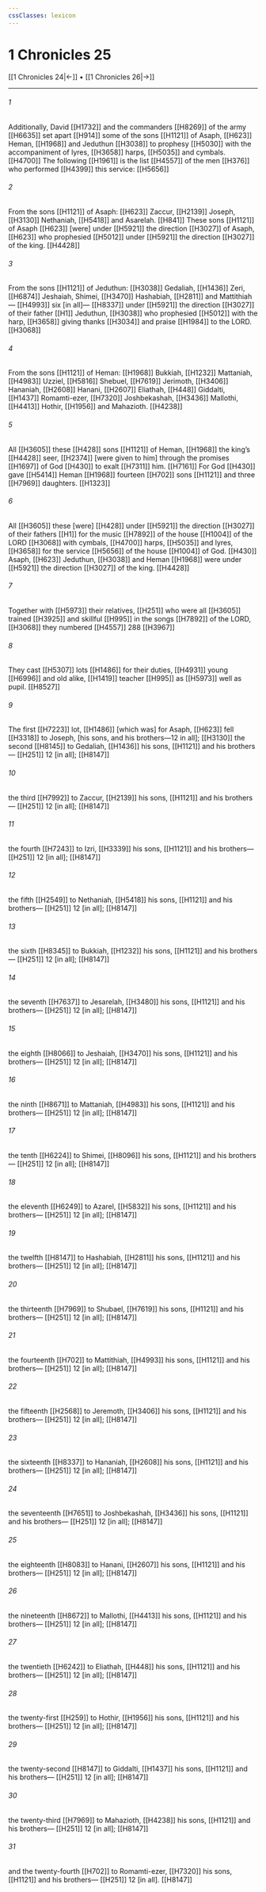 ```yaml
---
cssClasses: lexicon
---
```


# 1 Chronicles 25

[[1 Chronicles 24|←]] • [[1 Chronicles 26|→]]

---

###### 1
Additionally, David [[H1732]] and the commanders [[H8269]] of the army [[H6635]] set apart [[H914]] some of the sons [[H1121]] of Asaph, [[H623]] Heman, [[H1968]] and Jeduthun [[H3038]] to prophesy [[H5030]] with the accompaniment of lyres, [[H3658]] harps, [[H5035]] and cymbals. [[H4700]] The following [[H1961]] is the list [[H4557]] of the men [[H376]] who performed [[H4399]] this service: [[H5656]]

###### 2
From the sons [[H1121]] of Asaph: [[H623]] Zaccur, [[H2139]] Joseph, [[H3130]] Nethaniah, [[H5418]] and Asarelah. [[H841]] These sons [[H1121]] of Asaph [[H623]] [were] under [[H5921]] the direction [[H3027]] of Asaph, [[H623]] who prophesied [[H5012]] under [[H5921]] the direction [[H3027]] of the king. [[H4428]]

###### 3
From the sons [[H1121]] of Jeduthun: [[H3038]] Gedaliah, [[H1436]] Zeri, [[H6874]] Jeshaiah, Shimei, [[H3470]] Hashabiah, [[H2811]] and Mattithiah— [[H4993]] six [in all]— [[H8337]] under [[H5921]] the direction [[H3027]] of their father [[H1]] Jeduthun, [[H3038]] who prophesied [[H5012]] with the harp, [[H3658]] giving thanks [[H3034]] and praise [[H1984]] to the LORD. [[H3068]]

###### 4
From the sons [[H1121]] of Heman: [[H1968]] Bukkiah, [[H1232]] Mattaniah, [[H4983]] Uzziel, [[H5816]] Shebuel, [[H7619]] Jerimoth, [[H3406]] Hananiah, [[H2608]] Hanani, [[H2607]] Eliathah, [[H448]] Giddalti, [[H1437]] Romamti-ezer, [[H7320]] Joshbekashah, [[H3436]] Mallothi, [[H4413]] Hothir, [[H1956]] and Mahazioth. [[H4238]]

###### 5
All [[H3605]] these [[H428]] sons [[H1121]] of Heman, [[H1968]] the king’s [[H4428]] seer, [[H2374]] [were given to him] through the promises [[H1697]] of God [[H430]] to exalt [[H7311]] him. [[H7161]] For God [[H430]] gave [[H5414]] Heman [[H1968]] fourteen [[H702]] sons [[H1121]] and three [[H7969]] daughters. [[H1323]]

###### 6
All [[H3605]] these [were] [[H428]] under [[H5921]] the direction [[H3027]] of their fathers [[H1]] for the music [[H7892]] of the house [[H1004]] of the LORD [[H3068]] with cymbals, [[H4700]] harps, [[H5035]] and lyres, [[H3658]] for the service [[H5656]] of the house [[H1004]] of God. [[H430]] Asaph, [[H623]] Jeduthun, [[H3038]] and Heman [[H1968]] were under [[H5921]] the direction [[H3027]] of the king. [[H4428]]

###### 7
Together with [[H5973]] their relatives, [[H251]] who were all [[H3605]] trained [[H3925]] and skillful [[H995]] in the songs [[H7892]] of the LORD, [[H3068]] they numbered [[H4557]] 288 [[H3967]]

###### 8
They cast [[H5307]] lots [[H1486]] for their duties, [[H4931]] young [[H6996]] and old alike, [[H1419]] teacher [[H995]] as [[H5973]] well as pupil. [[H8527]]

###### 9
The first [[H7223]] lot, [[H1486]] [which was] for Asaph, [[H623]] fell [[H3318]] to Joseph, [his sons, and his brothers—12 in all]; [[H3130]] the second [[H8145]] to Gedaliah, [[H1436]] his sons, [[H1121]] and his brothers— [[H251]] 12 [in all]; [[H8147]]

###### 10
the third [[H7992]] to Zaccur, [[H2139]] his sons, [[H1121]] and his brothers— [[H251]] 12 [in all]; [[H8147]]

###### 11
the fourth [[H7243]] to Izri, [[H3339]] his sons, [[H1121]] and his brothers— [[H251]] 12 [in all]; [[H8147]]

###### 12
the fifth [[H2549]] to Nethaniah, [[H5418]] his sons, [[H1121]] and his brothers— [[H251]] 12 [in all]; [[H8147]]

###### 13
the sixth [[H8345]] to Bukkiah, [[H1232]] his sons, [[H1121]] and his brothers— [[H251]] 12 [in all]; [[H8147]]

###### 14
the seventh [[H7637]] to Jesarelah, [[H3480]] his sons, [[H1121]] and his brothers— [[H251]] 12 [in all]; [[H8147]]

###### 15
the eighth [[H8066]] to Jeshaiah, [[H3470]] his sons, [[H1121]] and his brothers— [[H251]] 12 [in all]; [[H8147]]

###### 16
the ninth [[H8671]] to Mattaniah, [[H4983]] his sons, [[H1121]] and his brothers— [[H251]] 12 [in all]; [[H8147]]

###### 17
the tenth [[H6224]] to Shimei, [[H8096]] his sons, [[H1121]] and his brothers— [[H251]] 12 [in all]; [[H8147]]

###### 18
the eleventh [[H6249]] to Azarel, [[H5832]] his sons, [[H1121]] and his brothers— [[H251]] 12 [in all]; [[H8147]]

###### 19
the twelfth [[H8147]] to Hashabiah, [[H2811]] his sons, [[H1121]] and his brothers— [[H251]] 12 [in all]; [[H8147]]

###### 20
the thirteenth [[H7969]] to Shubael, [[H7619]] his sons, [[H1121]] and his brothers— [[H251]] 12 [in all]; [[H8147]]

###### 21
the fourteenth [[H702]] to Mattithiah, [[H4993]] his sons, [[H1121]] and his brothers— [[H251]] 12 [in all]; [[H8147]]

###### 22
the fifteenth [[H2568]] to Jeremoth, [[H3406]] his sons, [[H1121]] and his brothers— [[H251]] 12 [in all]; [[H8147]]

###### 23
the sixteenth [[H8337]] to Hananiah, [[H2608]] his sons, [[H1121]] and his brothers— [[H251]] 12 [in all]; [[H8147]]

###### 24
the seventeenth [[H7651]] to Joshbekashah, [[H3436]] his sons, [[H1121]] and his brothers— [[H251]] 12 [in all]; [[H8147]]

###### 25
the eighteenth [[H8083]] to Hanani, [[H2607]] his sons, [[H1121]] and his brothers— [[H251]] 12 [in all]; [[H8147]]

###### 26
the nineteenth [[H8672]] to Mallothi, [[H4413]] his sons, [[H1121]] and his brothers— [[H251]] 12 [in all]; [[H8147]]

###### 27
the twentieth [[H6242]] to Eliathah, [[H448]] his sons, [[H1121]] and his brothers— [[H251]] 12 [in all]; [[H8147]]

###### 28
the twenty-first [[H259]] to Hothir, [[H1956]] his sons, [[H1121]] and his brothers— [[H251]] 12 [in all]; [[H8147]]

###### 29
the twenty-second [[H8147]] to Giddalti, [[H1437]] his sons, [[H1121]] and his brothers— [[H251]] 12 [in all]; [[H8147]]

###### 30
the twenty-third [[H7969]] to Mahazioth, [[H4238]] his sons, [[H1121]] and his brothers— [[H251]] 12 [in all]; [[H8147]]

###### 31
and the twenty-fourth [[H702]] to Romamti-ezer, [[H7320]] his sons, [[H1121]] and his brothers— [[H251]] 12 [in all]. [[H8147]]


